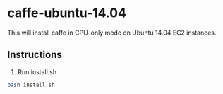 # caffe-ubuntu-14.04

This will install caffe in CPU-only mode on Ubuntu 14.04 EC2 instances. 

## Instructions
1. Run install.sh
```bash
bash install.sh
```
